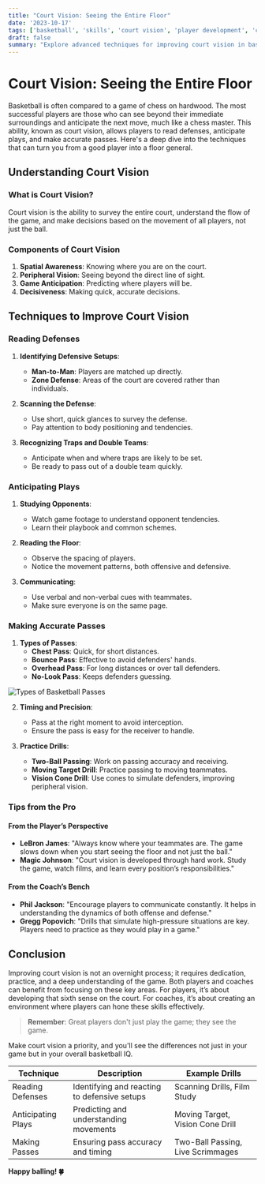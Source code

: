 ```yaml
---
title: "Court Vision: Seeing the Entire Floor"
date: '2023-10-17'
tags: ['basketball', 'skills', 'court vision', 'player development', 'coaching tips', 'reading defenses', 'passing', 'anticipation', 'offense']
draft: false
summary: "Explore advanced techniques for improving court vision in basketball, including reading defenses, anticipating plays, and making accurate passes. This article is packed with tips for both players and coaches to enhance their game awareness and decision-making skills."
---
```


# Court Vision: Seeing the Entire Floor

Basketball is often compared to a game of chess on hardwood. The most successful players are those who can see beyond their immediate surroundings and anticipate the next move, much like a chess master. This ability, known as court vision, allows players to read defenses, anticipate plays, and make accurate passes. Here's a deep dive into the techniques that can turn you from a good player into a floor general.

## Understanding Court Vision

### What is Court Vision?

Court vision is the ability to survey the entire court, understand the flow of the game, and make decisions based on the movement of all players, not just the ball.

### Components of Court Vision

1. **Spatial Awareness**: Knowing where you are on the court.
2. **Peripheral Vision**: Seeing beyond the direct line of sight.
3. **Game Anticipation**: Predicting where players will be.
4. **Decisiveness**: Making quick, accurate decisions.

## Techniques to Improve Court Vision

### Reading Defenses

1. **Identifying Defensive Setups**:
   - **Man-to-Man**: Players are matched up directly.
   - **Zone Defense**: Areas of the court are covered rather than individuals.

2. **Scanning the Defense**:
   - Use short, quick glances to survey the defense.
   - Pay attention to body positioning and tendencies.

3. **Recognizing Traps and Double Teams**:
   - Anticipate when and where traps are likely to be set.
   - Be ready to pass out of a double team quickly.

### Anticipating Plays

1. **Studying Opponents**:
   - Watch game footage to understand opponent tendencies.
   - Learn their playbook and common schemes.

2. **Reading the Floor**:
   - Observe the spacing of players.
   - Notice the movement patterns, both offensive and defensive.

3. **Communicating**:
   - Use verbal and non-verbal cues with teammates.
   - Make sure everyone is on the same page.

### Making Accurate Passes

1. **Types of Passes**:
   - **Chest Pass**: Quick, for short distances.
   - **Bounce Pass**: Effective to avoid defenders' hands.
   - **Overhead Pass**: For long distances or over tall defenders.
   - **No-Look Pass**: Keeps defenders guessing.

![Types of Basketball Passes](https://example.com/basketball-passes.jpg)

2. **Timing and Precision**:
   - Pass at the right moment to avoid interception.
   - Ensure the pass is easy for the receiver to handle.

3. **Practice Drills**:
   - **Two-Ball Passing**: Work on passing accuracy and receiving.
   - **Moving Target Drill**: Practice passing to moving teammates.
   - **Vision Cone Drill**: Use cones to simulate defenders, improving peripheral vision.

### Tips from the Pro

#### From the Player’s Perspective

- **LeBron James**: "Always know where your teammates are. The game slows down when you start seeing the floor and not just the ball."
- **Magic Johnson**: "Court vision is developed through hard work. Study the game, watch films, and learn every position’s responsibilities."

#### From the Coach’s Bench

- **Phil Jackson**: "Encourage players to communicate constantly. It helps in understanding the dynamics of both offense and defense."
- **Gregg Popovich**: "Drills that simulate high-pressure situations are key. Players need to practice as they would play in a game."

## Conclusion

Improving court vision is not an overnight process; it requires dedication, practice, and a deep understanding of the game. Both players and coaches can benefit from focusing on these key areas. For players, it’s about developing that sixth sense on the court. For coaches, it’s about creating an environment where players can hone these skills effectively.

> **Remember**: Great players don't just play the game; they see the game. 

Make court vision a priority, and you'll see the differences not just in your game but in your overall basketball IQ.

| Technique | Description | Example Drills |
|-----------|-------------|----------------|
| Reading Defenses | Identifying and reacting to defensive setups | Scanning Drills, Film Study |
| Anticipating Plays | Predicting and understanding movements | Moving Target, Vision Cone Drill |
| Making Passes | Ensuring pass accuracy and timing | Two-Ball Passing, Live Scrimmages |

**Happy balling! 🍀**
```